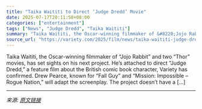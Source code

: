 ```yaml
---
title: "Taika Waititi to Direct ‘Judge Dredd’ Movie"
date: 2025-07-17T20:11:58+08:00
categories: ["entertainment"]
tags: ["News", "Judge Dredd", "Taika Waititi"]
summary: "Taika Waititi, the Oscar-winning filmmaker of &#8220;Jojo Rabbit&#8221; and two &#8220;Thor&#8221; movies, has set sights on his next project. He&#8217;s attached to direct &#8220;Judge Dredd,&#8221; "
source_url: "https://variety.com/2025/film/news/taika-waititi-judge-dredd-movie-1236464147/"
---
```


Taika Waititi, the Oscar-winning filmmaker of &#8220;Jojo Rabbit&#8221; and two &#8220;Thor&#8221; movies, has set sights on his next project. He&#8217;s attached to direct &#8220;Judge Dredd,&#8221; a feature film about the British comic book character, Variety has confirmed. Drew Pearce, known for&#160;&#8220;Fall Guy&#8221;&#160;and&#160;&#8220;Mission: Impossible – Rogue Nation,&#8221; will adapt the screenplay. The project doesn&#8217;t have a [&#8230;]

---

*来源: [原文链接](https://variety.com/2025/film/news/taika-waititi-judge-dredd-movie-1236464147/)*
